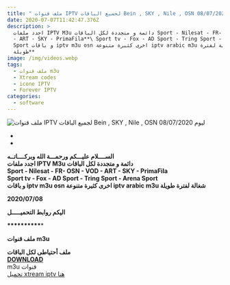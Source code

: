 ```yaml
---
title: " ملف قنوات IPTV لجميع الباقات Bein , SKY , Nile , OSN ليوم 08/07/2020"
date: 2020-07-07T11:42:47.376Z
description: >
  اجدد ملفات IPTV M3u دائمة و متجددة لكل الباقات Sport - Nilesat - FR- OSN - VOD
  - ART - SKY - PrimaFila**\ Sport tv - Fox - AD Sport - Tring Sport - Arena
  Sport و باقات iptv m3u osn اخرى كثيرة متنوعة iptv arabic m3u شغالة لفترة
  طويلة**
image: /img/videos.webp
tags:
  - ملف قنوات m3u
  - Xtream codes
  - icone IPTV
  - Forever IPTV
categories:
  - software
---
```

<!--StartFragment-->

![ملف قنوات IPTV لجميع الباقات Bein , SKY , Nile , OSN ليوم 08/07/2020](https://1.bp.blogspot.com/-DBH2WDCUX_k/XYe2hjOieII/AAAAAAAAGRo/iphTILy283k_aP-mIsXxuO19mdiQVYZdQCLcBGAsYHQ/s1600/2019-09-22_175337.png)

* [](http://www.beinshot.com/2019/06/iptv-bein-sky-nile-osn-07062019.html#0)
* [](http://www.beinshot.com/2019/06/iptv-bein-sky-nile-osn-07062019.html#1)



**الســــلام عليـــكم ورحمـــة الله وبركــــاتــه**\
**اجدد ملفات IPTV M3u دائمة و متجددة لكل الباقات**\
**Sport - Nilesat - FR- OSN - VOD - ART - SKY - PrimaFila**\
**Sport tv - Fox - AD Sport - Tring Sport - Arena Sport**\
**و باقات iptv m3u osn اخرى كثيرة متنوعة iptv arabic m3u شغالة لفترة طويلة**

[](https://1.bp.blogspot.com/-DBH2WDCUX_k/XYe2hjOieII/AAAAAAAAGRo/iphTILy283k_aP-mIsXxuO19mdiQVYZdQCLcBGAsYHQ/s1600/2019-09-22_175337.png)

[](https://3.bp.blogspot.com/-pyjeKfAcXB8/U3AB6Hs-ZxI/AAAAAAAAJow/ZC-uDd7LbIQ/s1600/cccam.jpg)

**2020/07/08**

**اليكم روابط التحميـــــل**

**\*\*\*\*\*\*\*\*\*\****

**ملف قنوات m3u**

**ملف أحتياطى لكل الباقات**\
**[DOWNLOAD](http://exe.io/DdDaRe)**\
m3u قنوات\
[تحميل xtream iptv هنا](http://exe.io/DdDaRe)

<!--EndFragment-->